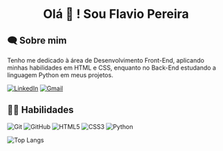 <h1 align='center'>
 Olá 👋 ! Sou Flavio Pereira </h1>

 ## 🗨 Sobre mim

Tenho me dedicado à área de Desenvolvimento Front-End, aplicando minhas habilidades em HTML e CSS, enquanto no Back-End estudando a linguagem Python em meus projetos.

[![LinkedIn](https://img.shields.io/badge/LinkedIn-blue?style=for-the-badge&logo=linkedin&logoColor=white)](https://www.linkedin.com/in/flavioalessandropereira/)
[![Gmail](https://img.shields.io/badge/Gmail-%23333?style=for-the-badge&logo=gmail&logoColor=white)](mailto:flavioalessandropereira@gmail.com)

## 👨‍💻 Habilidades

![Git](https://img.shields.io/badge/Git-000?style=for-the-badge&logo=git) 
![GitHub](https://img.shields.io/badge/GitHub-000?style=for-the-badge&logo=github) 
![HTML5](https://img.shields.io/badge/HTML5-000?style=for-the-badge&logo=html5) 
![CSS3](https://img.shields.io/badge/CSS3-000?style=for-the-badge&logo=css3&logoColor=264CE4)
![Python](https://img.shields.io/badge/Python-000?style=for-the-badge&logo=python)


![Top Langs](https://github-readme-stats-git-masterrstaa-rickstaa.vercel.app/api/top-langs/?username=flavioalessandropereira&layout=compact&bg_color=000&border_color=30A3DC&title_color=E94D5F&text_color=FFF)











<!--
**flavioalessandropereira/flavioalessandropereira** is a ✨ _special_ ✨ repository because its `README.md` (this file) appears on your GitHub profile.

Here are some ideas to get you started:

- 🔭 I’m currently working on ...
- 🌱 I’m currently learning ...
- 👯 I’m looking to collaborate on ...
- 🤔 I’m looking for help with ...
- 💬 Ask me about ...
- 📫 How to reach me: ...
- 😄 Pronouns: ...
- ⚡ Fun fact: ...
-->
<!--stackedit_data:
eyJoaXN0b3J5IjpbNjE0MjYyNDk1LDU0Njc0MDUsNDc0NzExOT
MwLC0xMDE3MjMyMTg0LC0yMTQwODg0MTUsLTgwMDQxMjI4NSwt
OTgyNjIxMDc4LDEyNTAyODk3NTEsMTY3MzE5NDAyNSwtMTQ2NT
Y1OTQ2LDM1NzY3ODAzMCwxNzg2MDEwNzEyLDQ2ODY1ODgxLDQ2
ODY1ODgxLC0xOTQ0Mjc1NzYsMTk2ODE1MjY1NSwtNzA4MjEyMj
AsMTE5NDc4MDY3MSwtMTU2MTE5MDU3NywtMTYzNjI3Mzc1MV19

-->
